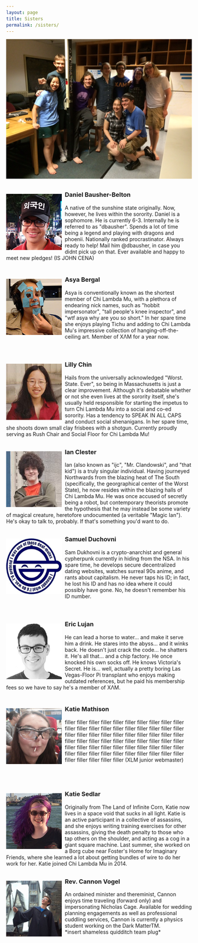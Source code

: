 ```yaml
---
layout: page
title: Sisters
permalink: /sisters/
---
```

![Group pic](/assets/cheese_tasting.jpg)

<div style="min-height:200px; margin:30px auto">
<img style="float:left; padding-right:8px; padding-top:8px; max-width: 30%" src="/assets/bios/dbausher.jpg">
<h3>Daniel <b>Bausher-Belton</b></h3>
A native of the sunshine state originally. Now, however, he lives within the sorority. Daniel is a sophomore. He is currently 6-3. Internally he is referred to as "dbausher". Spends a lot of time being a legend and playing with dragons and phoenii. Nationally ranked procrastinator. Always ready to help! Mail him @dbausher, in case you didnt pick up on that. Ever available and happy to meet new pledges! (IS JOHN CENA)
</div>

<div style="min-height:200px; margin:30px auto">
<img style="float:left; padding-right:8px; padding-top:8px; max-width: 30%" src="/assets/bios/abergal.png">
<h3>Asya <b>Bergal</b></h3>
Asya is conventionally known as the shortest member of Chi Lambda Mu, with a plethora of endearing nick names, such as "hobbit impersonator", "tall people's knee inspector", and "wtf asya why are you so short." In her spare time she enjoys playing Tichu and adding to Chi Lambda Mu's impressive collection of hanging-off-the-ceiling art. Member of ΧΛΜ for a year now.
</div>

<div style="min-height:200px; margin:30px auto">
<img style="float:left; padding-right:8px; padding-top:8px; max-width: 30%" src="/assets/bios/ltchin.jpg">
<h3>Lilly <b>Chin</b></h3>
Hails from the universally acknowledged "Worst. State. Ever", so being in Massachusetts is just a clear improvement. Although it's debatable whether or not she even lives at the sorority itself, she's usually held responsible for starting the impetus to turn Chi Lambda Mu into a social and co-ed sorority. Has a tendency to SPEAK IN ALL CAPS and conduct social shenanigans. In her spare time, she shoots down small clay frisbees with a shotgun. Currently proudly serving as Rush Chair and Social Floor for Chi Lambda Mu!
</div>

<!--
<div style="min-height:200px; margin:30px auto">
<img style="float:left; padding-right:8px; padding-top:8px; max-width: 30%" src="/assets/clam.jpg">
<h3>Van <b>Chung</b></h3>
</div>
-->

<div style="min-height:200px; margin:30px auto">
<img style="float:left; padding-right:8px; padding-top:8px; max-width: 30%" src="/assets/bios/ijc.png">
<h3>Ian <b>Clester</b></h3>
Ian (also known as "ijc", "Mr. Clandowski", and "that kid") is a truly singular individual. Having journeyed Northwards from the blazing heat of The South (specifically, the georgraphical center of the Worst State), he now resides within the blazing halls of Chi Lambda Mu. He was once accused of secretly being a robot, but contemporary theorists promote the hypothesis that he may instead be some variety of magical creature, heretofore undocumented (a veritable "Magic Ian"). He's okay to talk to, probably. If that's something you'd want to do.
</div>

<div style="min-height:200px; margin:30px auto">
<img style="float:left; padding-right:8px; padding-top:8px; max-width: 30%" src="/assets/bios/dukhovni.jpg">
<h3>Samuel <b>Duchovni</b></h3>
Sam Dukhovni is a crypto-anarchist and general cypherpunk currently in
hiding from the NSA.  In his spare time, he develops secure
decentralized dating websites, watches surreal 90s anime, and rants
about capitalism. He never taps his ID; in fact, he lost his ID and
has no idea where it could possibly have gone. No, he doesn't remember
his ID number.
</div>

<!--
<div style="min-height:200px; margin:30px auto">
<img style="float:left; padding-right:8px; padding-top:8px; max-width: 30%" src="/assets/clam.jpg">
<h3>Arkadiy <b>Frasinich</b></h3>
</div>

<div style="min-height:200px; margin:30px auto">
<img style="float:left; padding-right:8px; padding-top:8px; max-width: 30%" src="/assets/clam.jpg">
<h3>Mehitabel <b>Glenhaber</b></h3>
</div>
-->

<!--
<div style="min-height:200px; margin:30px auto">
<img style="float:left; padding-right:8px; padding-top:8px; max-width: 30%" src="/assets/bios/lgunder.jpg">
<h3>Lane <b>Gunderman</b></h3>
Lane Gunderman has been a member of Chi Lambda Mu since coming to MIT, moving into the house his first day after coming to MIT. In order to make punting his physics and chemistry work more enjoyable, he typically spends 2 hours a day playing card games and many more hours derping around by talking with sisters and listening to music. Lane is a 'member' of more clubs than should be listed in a bio, so it's best to assume he's a part of that club too. Lane acts as the sorority's mother, providing an open ear and heart.
</div>

<div style="min-height:200px; margin:30px auto">
<img style="float:left; padding-right:8px; padding-top:8px; max-width: 30%" src="/assets/clam.jpg">
<h3>Justine <b>Jang</b></h3>
My name is Maximus Decimus Meridius, commander of the Armies of the North, General of the Felix Legions and loyal servant to the TRUE emperor, Marcus Aurelius. Father to a murdered son, husband to a murdered wife. And I will have my vengeance, in this life or the next.
</div>

<div style="min-height:200px; margin:30px auto">
<img style="float:left; padding-right:8px; padding-top:8px; max-width: 30%" src="/assets/clam.jpg">
<h3>Emma <b>Lee</b></h3>
What happens when you throw a former sysadmin into radios? You get a 6-2. If it involves RF and computers, leee probably is doing something with it. While leee is a cruft currently transplanted in New York City for research, she paid her membership dues and therefore is a sister of Chi Lambda Mu, so we're probably required to list her here. leee can be pronounced using glottal stops like so: /liʔiʔiʔiʔiː/.
</div>
-->

<!--
<div style="min-height:200px; margin:30px auto">
<img style="float:left; padding-right:8px; padding-top:8px; max-width: 30%" src="/assets/clam.jpg">
<h3>Ryuga <b>Hatano</b></h3>
</div>

<div style="min-height:200px; margin:30px auto">
<img style="float:left; padding-right:8px; padding-top:8px; max-width: 30%" src="/assets/clam.jpg">
<h3>Malvika <b>Joshi</b></h3>
</div>

<div style="min-height:200px; margin:30px auto">
<img style="float:left; padding-right:8px; padding-top:8px; max-width: 30%" src="/assets/clam.jpg">
<h3>Meg <b>Khasgerel</b></h3>
</div>

<div style="min-height:200px; margin:30px auto">
<img style="float:left; padding-right:8px; padding-top:8px; max-width: 30%" src="/assets/clam.jpg">
<h3>Hang <b>Le</b></h3>
</div>

<div style="min-height:200px; margin:30px auto">
<img style="float:left; padding-right:8px; padding-top:8px; max-width: 30%" src="/assets/clam.jpg">
<h3>Jessica <b>Liu</b></h3>
</div>
-->

<div style="min-height:200px; margin:30px auto">
<img style="float:left; padding-right:8px; padding-top:8px; max-width: 30%" src="/assets/bios/lujan.jpg">
<h3>Eric <b>Lujan</b></h3>
He can lead a horse to water... and make it serve him a drink. He stares into the abyss... and it winks back. He doesn't just crack the code... he shatters it. He's all that... and a chip factory. He once knocked his own socks off. He knows Victoria's Secret. He is... well, actually a pretty boring Las Vegas-Floor Pi transplant who enjoys making outdated references, but he paid his membership fees so we have to say he's a member of &#x3A7;&#x39B;&#x39C;.
</div>

<div style="min-height:200px; margin:30px auto">
<img style="float:left; padding-right:8px; padding-top:8px; max-width: 30%" src="/assets/bios/kmath.jpg">
<h3>Katie <b>Mathison</b></h3>
filler filler filler filler filler filler filler filler filler filler filler filler filler filler filler filler filler filler filler filler filler filler filler filler filler filler filler filler filler filler filler filler filler filler filler filler filler filler filler filler filler filler filler filler filler filler filler filler filler filler filler filler filler filler filler filler filler filler filler filler filler filler filler filler filler
(XLM junior webmaster) 
</div>

<!--
<div style="min-height:200px; margin:30px auto">
<img style="float:left; padding-right:8px; padding-top:8px; max-width: 30%" src="/assets/clam.jpg">
<h3>Tristan <b>McLaurin</b></h3>
</div>

<div style="min-height:200px; margin:30px auto">
<img style="float:left; padding-right:8px; padding-top:8px; max-width: 30%" src="/assets/clam.jpg">
<h3>Tuan <b>Nguyen</b></h3>
</div>

<div style="min-height:200px; margin:30px auto">
<img style="float:left; padding-right:8px; padding-top:8px; max-width: 30%" src="/assets/clam.jpg">
<h3>Elaine <b>Phillips</b></h3>
</div>

<div style="min-height:200px; margin:30px auto">
<img style="float:left; padding-right:8px; padding-top:8px; max-width: 30%" src="/assets/clam.jpg">
<h3>Keith <b>Phuthi</b></h3>
</div>
-->

<div style="min-height:200px; margin:30px auto">
<img style="float:left; padding-right:8px; padding-top:8px; max-width: 30%" src="/assets/bios/ksedlar.jpg">
<h3>Katie <b>Sedlar</b></h3>
Originally from The Land of Infinite Corn, Katie now lives in a space void that sucks in all light. Katie is an active participant in a collective of assassins, and she enjoys writing training exercises for other assassins, giving the death penalty to those who tap others on the shoulder, and acting as a cog in a giant square machine. Last summer, she worked on a Borg cube near Foster's Home for Imaginary Friends, where she learned a lot about getting bundles of wire to do her work for her. Katie joined Chi Lambda Mu in 2014.
</div>

<!--
<div style="min-height:200px; margin:30px auto">
<img style="float:left; padding-right:8px; padding-top:8px; max-width: 30%" src="/assets/clam.jpg">
<h3>Luke <b>Shimanuki</b></h3>
</div>

<div style="min-height:200px; margin:30px auto">
<img style="float:left; padding-right:8px; padding-top:8px; max-width: 30%" src="/assets/clam.jpg">
<h3>Jonathan <b>Tidor</b></h3>
</div>
-->

<div style="min-height:200px; margin:30px auto">
<img style="float:left; padding-right:8px; padding-top:8px; max-width: 30%" src="/assets/bios/c3141592.jpg">
<h3>Rev. Cannon <b>Vogel</b></h3>
An ordained minister and thereminist, Cannon enjoys time traveling (forward only) and impersonating Nicholas Cage. Available for wedding planning engagements as well as professional cuddling services, Cannon is currently a physics student working on the Dark MatterTM. <br/>
*insert shameless quidditch team plug*
</div>


<!--
<div style="min-height:200px; margin:30px auto">
<img style="float:left; padding-right:8px; padding-top:8px; max-width: 30%" src="/assets/clam.jpg">
<h3>Aisha <b>Wang</b></h3>
Aisha enjoys talking in the third person and baking too many cookies. While not setting psets or her hair on fire, she enjoys flailing about while attempting to play vidjagames, taming giant squids, and memeing with her sisters. <3
</div>
-->

<!--
<div style="min-height:200px; margin:30px auto">
<img style="float:left; padding-right:8px; padding-top:8px; max-width: 30%" src="/assets/clam.jpg">
<h3>Mike <b>Winston</b></h3>
</div>
-->

<!--
<div style="min-height:200px; margin:30px auto">
<img style="float:left; padding-right:8px; padding-top:8px; max-width: 30%" src="/assets/bios/llwu.jpg">
<h3>Lawrence <b>Wu</b></h3>
Half man, half computer. Despite allegations that he only listens to Dr. Dre and Snoop Dogg, Lawrence is actually into all things music, including the ancient art of disc jockeying on the airwaves from the basement of MIT's Walker Memorial. Anything else involving combos (video games, popping, combinatorics, algorithms, etc.) probably also interests him. For some reason, fellow sisters like to assimilate Lawrence's jargon. l4wr3nc3 run5 th15 s1t3 l0l
</div>

<div style="min-height:200px; margin:30px auto">
<img style="float:left; padding-right:8px; padding-top:8px; max-width: 30%" src="/assets/clam.jpg">
<h3>Marcus <b>Boorstin</b></h3>
</div>

<div style="min-height:200px; margin:30px auto">
<img style="float:left; padding-right:8px; padding-top:8px; max-width: 30%" src="/assets/clam.jpg">
<h3>Ethan <b>DiNinno</b></h3>
</div>
-->
